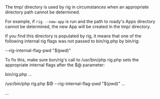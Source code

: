 The tmp/ directory is used by rig in circumstances when an appropriate directory
path cannot be determined.

For example, if `rig --new-app` is run and the path to roady's
Apps directory cannot be determined, the new App will be created in the tmp/ directory.

If you find this directory is populated by rig, it means that one of the following
internal rig flags was not passed to bin/rig.php by bin/rig:

--rig-internal-flag-pwd "$(pwd)"

To fix this, make sure bon/rig's call to /usr/bin/php rig.php sets the appropriate
internal flags after the $@ parameter:

bin/rig.php
...

/usr/bin/php rig.php $@ --rig-internal-flag-pwd "$(pwd)" ...

...
